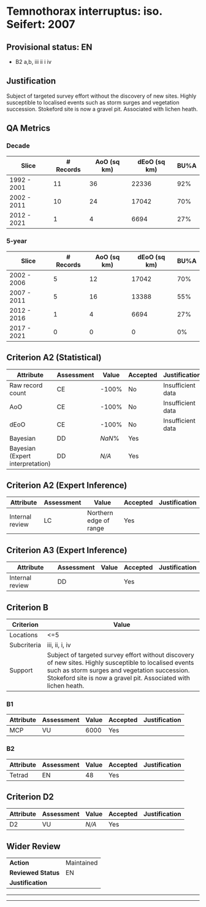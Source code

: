 # Temnothorax interruptus: iso. Seifert: 2007
## Provisional status: EN
- B2 a,b, iii
ii
i
iv

## Justification
Subject of targeted survey effort without the discovery of new sites. Highly susceptible to localised events such as storm surges and vegetation succession. Stokeford site is now a gravel pit. Associated with lichen heath.
## QA Metrics
### Decade
| Slice | # Records | AoO (sq km) | dEoO (sq km) |BU%A |
|---|---|---|---|---|
|1992 - 2001|11|36|22336|92%|
|2002 - 2011|10|24|17042|70%|
|2012 - 2021|1|4|6694|27%|
### 5-year
| Slice | # Records | AoO (sq km) | dEoO (sq km) |BU%A |
|---|---|---|---|---|
|2002 - 2006|5|12|17042|70%|
|2007 - 2011|5|16|13388|55%|
|2012 - 2016|1|4|6694|27%|
|2017 - 2021|0|0|0|0%|
## Criterion A2 (Statistical)
|Attribute|Assessment|Value|Accepted|Justification
|---|---|---|---|---|
|Raw record count|CE|-100%|No|Insufficient data|
|AoO|CE|-100%|No|Insufficient data|
|dEoO|CE|-100%|No|Insufficient data|
|Bayesian|DD|*NaN*%|Yes||
|Bayesian (Expert interpretation)|DD|*N/A*|Yes||
## Criterion A2 (Expert Inference)
|Attribute|Assessment|Value|Accepted|Justification
|---|---|---|---|---|
|Internal review|LC|Northern edge of range|Yes||
## Criterion A3 (Expert Inference)
|Attribute|Assessment|Value|Accepted|Justification
|---|---|---|---|---|
|Internal review|DD||Yes||
## Criterion B
|Criterion| Value|
|---|---|
|Locations|<=5|
|Subcriteria|iii, ii, i, iv|
|Support|Subject of targeted survey effort without discovery of new sites. Highly susceptible to localised events such as storm surges and vegetation succession. Stokeford site is now a gravel pit. Associated with lichen heath.|
### B1
|Attribute|Assessment|Value|Accepted|Justification
|---|---|---|---|---|
|MCP|VU|6000|Yes||
### B2
|Attribute|Assessment|Value|Accepted|Justification
|---|---|---|---|---|
|Tetrad|EN|48|Yes||
## Criterion D2
|Attribute|Assessment|Value|Accepted|Justification
|---|---|---|---|---|
|D2|VU|*N/A*|Yes||
## Wider Review
|  |  |
|---|---|
|**Action**|Maintained|
|**Reviewed Status**|EN|
|**Justification**||
---
 ---
 <br><br>
